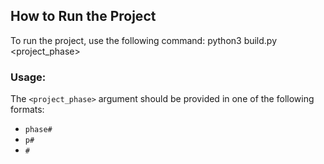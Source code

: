 ## How to Run the Project

To run the project, use the following command:
python3 build.py <project_phase>

### Usage:

The `<project_phase>` argument should be provided in one of the following formats:

- `phase#`
- `p#`
- `#`
